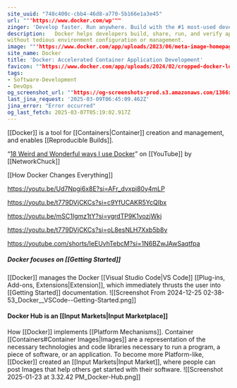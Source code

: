 ```yaml
---
site_uuid: "748c400c-cbb4-46d8-a770-5b166e1a3e45"
url: ""'https://www.docker.com/wp'""
zinger: 'Develop faster. Run anywhere. Build with the #1 most-used developer tool.'
description:   Docker helps developers build, share, run, and verify applications anywhere —
without tedious environment configuration or management.
image: ""'https://www.docker.com/app/uploads/2023/06/meta-image-homepage-1110x580.png'""
site_name: Docker
title: 'Docker: Accelerated Container Application Development'
favicon: ""https://www.docker.com/app/uploads/2024/02/cropped-docker-logo-favicon-192x192.png""
tags:
- Software-Development
- DevOps
og_screenshot_url: ""https://og-screenshots-prod.s3.amazonaws.com/1366x768/80/false/b9f67154bc6abfc949f785b488b9db7cdc0c8646d623112aafb52316d4b64864.jpeg""
last_jina_request: '2025-03-09T06:45:09.462Z'
jina_error: "Error occurred"
og_last_fetch: 2025-03-07T05:19:02.917Z
---
```

[[Docker]] is a tool for [[Containers|Container]] creation and management, and enables [[Reproducible Builds]]. 

“[18 Weird and Wonderful ways I use Docker](https://youtu.be/RUqGlWr5LBA?si=beBc8yv-4_PwEB4Q)” on [[YouTube]] by [[NetworkChuck]]

[[How Docker Changes Everything]]

https://youtu.be/Ud7Npgi6x8E?si=AFr_dvxpi80y4mLP

https://youtu.be/t779DVjCKCs?si=c9YfUCAKR5YcQIbx

https://youtu.be/mSC1Igmz1tY?si=ygrdTP9K1yozjWkj

https://youtu.be/t779DVjCKCs?si=oL8esNLH7Xxb5b8v

https://youtube.com/shorts/IeEUvhTebcM?si=1N6BZwJAwSaqtfpa
##### Docker focuses on [[Getting Started]]
[[Docker]] manages the Docker [[Visual Studio Code|VS Code]] [[Plug-ins,  Add-ons,  Extensions|Extension]], which immediately thrusts the user into [[Getting Started]] documentation. 
![[Screenshot From 2024-12-25 02-38-53_Docker__VSCode--Getting-Started.png]]

#### Docker Hub is an [[Input Markets|Input Marketplace]]
How [[Docker]] implements [[Platform Mechanisms]]. Container [[Containers#Container Images|Images]] are a representation of the necessary technologies and code libraries necessary to run a program, a piece of software, or an application. To become more Platform-like, [[Docker]] created an [[Input Markets|Input Market]], where people can post Images that help others get started  with their software. 
![[Screenshot 2025-01-23 at 3.32.42 PM_Docker-Hub.png]]
